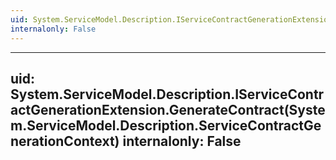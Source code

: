 ```yaml
---
uid: System.ServiceModel.Description.IServiceContractGenerationExtension
internalonly: False
---
```


---
uid: System.ServiceModel.Description.IServiceContractGenerationExtension.GenerateContract(System.ServiceModel.Description.ServiceContractGenerationContext)
internalonly: False
---

